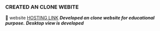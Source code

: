 
### CREATED AN CLONE WEBITE 
 
🔗 website [HOSTING LINK](https://surya-tn99.github.io/website.com-Clone/)
_**Developed an clone website for educational purpose.**_
_**Desktop view is developed**_
